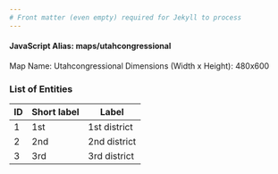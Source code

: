 ```yaml
---
# Front matter (even empty) required for Jekyll to process
---
```


#### JavaScript Alias: maps/utahcongressional

Map Name: Utahcongressional
Dimensions (Width x Height): 480x600





### List of Entities

ID | Short label | Label
---|---|---|
1|1st|1st district
2|2nd|2nd district
3|3rd|3rd district

